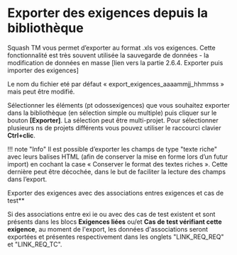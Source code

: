 # Exporter des exigences depuis la bibliothèque


Squash TM vous permet d’exporter au format .xls vos exigences. Cette fonctionnalité est très souvent utilisée la sauvegarde de données
	- la modification de données en masse [lien vers la partie 2.6.4. Exporter puis importer des exigences]

Le nom du fichier eté par défaut  « export_exigences_aaaammjj_hhmmss » mais peut être modifié.

Sélectionner les éléments (pt odossexigences) que vous souhaitez exporter dans la bibliothèque (en sélection simple ou multiple) puis cliquer sur le bouton **[Exporter]**. La sélection peut être multi-projet. 
Pour sélectionner plusieurs ns de projets différents vous pouvez utiliser le raccourci clavier **Ctrl+clic**.

!!! note "Info"
	Il est possible d’exporter les champs de type "texte riche" avec leurs balises HTML (afin de conserver la mise en forme lors d’un futur import)  en cochant la case « Conserver le format des textes riches ». Cette dernière peut être décochée, dans le but de faciliter la lecture des champs dans  l’export.


Exporter des exigences avec des associations entres exigences et cas de test**

Si des associations entre exi ie ou avec des cas de test existent et sont présents dans les blocs **Exigences liées** ou/et **Cas de test vérifiant cette exigence**, au moment de l'export, les données d'associations seront exportées et présentes respectivement dans les onglets "LINK_REQ_REQ" et "LINK_REQ_TC".
<!--stackedit_data:
eyJoaXN0b3J5IjpbMTMwNzk3NTkxN119
-->